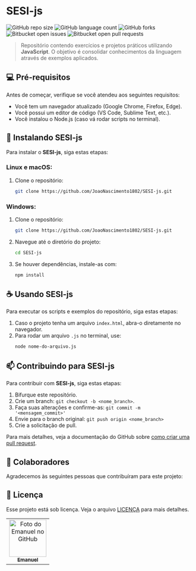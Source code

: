 # SESI-js

![GitHub repo size](https://img.shields.io/github/repo-size/JoaoNascimento1802/SESI-js?style=for-the-badge)
![GitHub language count](https://img.shields.io/github/languages/count/JoaoNascimento1802/SESI-js?style=for-the-badge)
![GitHub forks](https://img.shields.io/github/forks/JoaoNascimento1802/SESI-js?style=for-the-badge)
![Bitbucket open issues](https://img.shields.io/bitbucket/issues/JoaoNascimento1802/SESI-js?style=for-the-badge)
![Bitbucket open pull requests](https://img.shields.io/bitbucket/pr-raw/JoaoNascimento1802/SESI-js?style=for-the-badge)

> Repositório contendo exercícios e projetos práticos utilizando **JavaScript**. O objetivo é consolidar conhecimentos da linguagem através de exemplos aplicados.

## 💻 Pré-requisitos

Antes de começar, verifique se você atendeu aos seguintes requisitos:

- Você tem um navegador atualizado (Google Chrome, Firefox, Edge).
- Você possui um editor de código (VS Code, Sublime Text, etc.).
- Você instalou o Node.js (caso vá rodar scripts no terminal).

## 🚀 Instalando SESI-js

Para instalar o **SESI-js**, siga estas etapas:

### Linux e macOS:

1. Clone o repositório:
    ```bash
    git clone https://github.com/JoaoNascimento1802/SESI-js.git
    ```

### Windows:

1. Clone o repositório:
    ```bash
    git clone https://github.com/JoaoNascimento1802/SESI-js.git
    ```

2. Navegue até o diretório do projeto:
    ```bash
    cd SESI-js
    ```

3. Se houver dependências, instale-as com:
    ```bash
    npm install
    ```

## ☕ Usando SESI-js

Para executar os scripts e exemplos do repositório, siga estas etapas:

1. Caso o projeto tenha um arquivo `index.html`, abra-o diretamente no navegador.
2. Para rodar um arquivo `.js` no terminal, use:
    ```bash
    node nome-do-arquivo.js
    ```

## 📫 Contribuindo para SESI-js

Para contribuir com **SESI-js**, siga estas etapas:

1. Bifurque este repositório.
2. Crie um branch: `git checkout -b <nome_branch>`.
3. Faça suas alterações e confirme-as: `git commit -m '<mensagem_commit>'`
4. Envie para o branch original: `git push origin <nome_branch>`
5. Crie a solicitação de pull.

Para mais detalhes, veja a documentação do GitHub sobre [como criar uma pull request](https://help.github.com/en/github/collaborating-with-issues-and-pull-requests/creating-a-pull-request).

## 🤝 Colaboradores

Agradecemos às seguintes pessoas que contribuíram para este projeto:

<table>
  <tr>
    <td align="center">
      <a href="#" title="https://github.com/JoaoNascimento1802">
        <img src="https://i.pinimg.com/736x/6d/83/b9/6d83b96e6f062c57dcbeb3e325ebcd10.jpg" width="100px;" alt="Foto do Emanuel no GitHub"/><br>
        <sub>
          <b>Emanuel</b>
        </sub>
      </a>
    </td>

## 📝 Licença

Esse projeto está sob licença. Veja o arquivo [LICENÇA](LICENSE.md) para mais detalhes.
